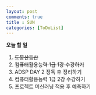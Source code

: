```yaml
---
layout: post
comments: true
title : SUN
categories: [ToDoList]
---
```



**오늘 할 일**

  1. ~~도봉산등산~~
  2. ~~컴퓨터활용능력 1급 1강 수강하기~~
  3. ADSP DAY 2 정독 후 정리하기
  4. 컴퓨터활용능력 1급 2강 수강하기
  5. 프로젝트 머신러닝 적용 후 예측하기
